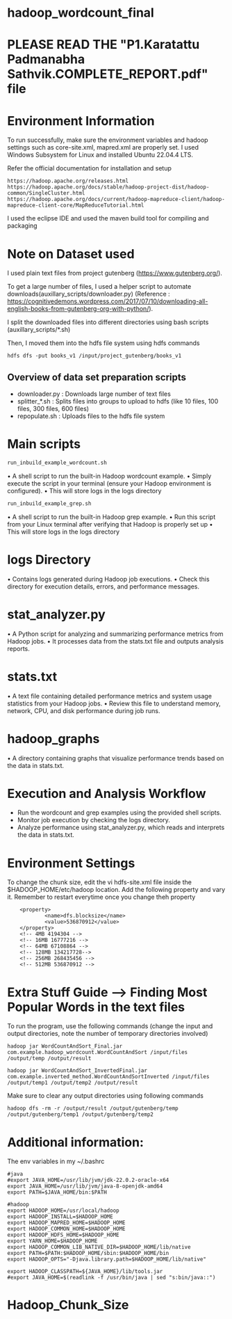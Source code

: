 # hadoop_wordcount_final

# PLEASE READ THE "P1.Karatattu Padmanabha Sathvik.COMPLETE_REPORT.pdf" file

# Environment Information

To run successfully, make sure the environment variables and hadoop settings such as core-site.xml, mapred.xml are properly set. I used Windows Subsystem for Linux and installed Ubuntu 22.04.4 LTS.

Refer the official documentation for installation and setup
```
https://hadoop.apache.org/releases.html
https://hadoop.apache.org/docs/stable/hadoop-project-dist/hadoop-common/SingleCluster.html
https://hadoop.apache.org/docs/current/hadoop-mapreduce-client/hadoop-mapreduce-client-core/MapReduceTutorial.html
```
I used the eclipse IDE and used the maven build tool for compiling and packaging

# Note on Dataset used

I used plain text files from project gutenberg (https://www.gutenberg.org/). 

To get a large number of files, I used a helper script to automate downloads(auxillary_scripts/downloader.py) (Reference : https://cognitivedemons.wordpress.com/2017/07/10/downloading-all-english-books-from-gutenberg-org-with-python/). 

I split the downloaded files into different directories using bash scripts (auxillary_scripts/*.sh)

Then, I moved them into the hdfs file system using hdfs commands
```
hdfs dfs -put books_v1 /input/project_gutenberg/books_v1 
```

## Overview of data set preparation scripts 
-  downloader.py : Downloads large number of text files
- splitter_*.sh : Splits files into groups to upload to hdfs (like 10 files, 100 files, 300 files, 600 files)
- repopulate.sh : Uploads files to the hdfs file system

# Main scripts

```bash
run_inbuild_example_wordcount.sh
```
• A shell script to run the built-in Hadoop wordcount example.
• Simply execute the script in your terminal (ensure your Hadoop environment is configured).
• This will store logs in the logs directory

```bash
run_inbuild_example_grep.sh
```
• A shell script to run the built-in Hadoop grep example.
•  Run this script from your Linux terminal after verifying that Hadoop is properly set up
• This will store logs in the logs directory

# logs Directory
• Contains logs generated during Hadoop job executions.
• Check this directory for execution details, errors, and performance messages.

# stat_analyzer.py
• A Python script for analyzing and summarizing performance metrics from Hadoop jobs.
• It processes data from the stats.txt file and outputs analysis reports.

# stats.txt
• A text file containing detailed performance metrics and system usage statistics from your Hadoop jobs.
• Review this file to understand memory, network, CPU, and disk performance during job runs.

# hadoop_graphs
• A directory containing graphs that visualize performance trends based on the data in stats.txt. 

# Execution and Analysis Workflow
- Run the wordcount and grep examples using the provided shell scripts.
- Monitor job execution by checking the logs directory.
- Analyze performance using stat_analyzer.py, which reads and interprets the data in stats.txt.

# Environment Settings
To change the chunk size, edit the vi hdfs-site.xml file inside the $HADOOP_HOME/etc/hadoop location. Add the following property and vary it. Remember to restart everytime once you change theh property
```
    <property>
            <name>dfs.blocksize</name>
            <value>536870912</value>
    </property>
    <!-- 4MB 4194304 -->
    <!-- 16MB 16777216 -->
    <!-- 64MB 67108864 -->
    <!-- 128MB 134217728-->
    <!-- 256MB 268435456 -->
    <!-- 512MB 536870912 -->
```
# Extra Stuff Guide --> Finding Most Popular Words in the text files

To run the program, use the following commands (change the input and output directories, note the number of temporary directories involved)
```
hadoop jar WordCountAndSort_Final.jar com.example.hadoop_wordcount.WordCountAndSort /input/files /output/temp /output/result

hadoop jar WordCountAndSort_InvertedFinal.jar com.example.inverted_method.WordCountAndSortInverted /input/files /output/temp1 /output/temp2 /output/result
```
Make sure to clear any output directories using following commands
```
hadoop dfs -rm -r /output/result /output/gutenberg/temp /output/gutenberg/temp1 /output/gutenberg/temp2
```



# Additional information: 

The env variables in my ~/.bashrc
```
#java
#export JAVA_HOME=/usr/lib/jvm/jdk-22.0.2-oracle-x64
export JAVA_HOME=/usr/lib/jvm/java-8-openjdk-amd64
export PATH=$JAVA_HOME/bin:$PATH

#hadoop
export HADOOP_HOME=/usr/local/hadoop
export HADOOP_INSTALL=$HADOOP_HOME
export HADOOP_MAPRED_HOME=$HADOOP_HOME
export HADOOP_COMMON_HOME=$HADOOP_HOME
export HADOOP_HDFS_HOME=$HADOOP_HOME
export YARN_HOME=$HADOOP_HOME
export HADOOP_COMMON_LIB_NATIVE_DIR=$HADOOP_HOME/lib/native
export PATH=$PATH:$HADOOP_HOME/sbin:$HADOOP_HOME/bin
export HADOOP_OPTS="-Djava.library.path=$HADOOP_HOME/lib/native"

export HADOOP_CLASSPATH=${JAVA_HOME}/lib/tools.jar
#export JAVA_HOME=$(readlink -f /usr/bin/java | sed "s:bin/java::")
```
# Hadoop_Chunk_Size
